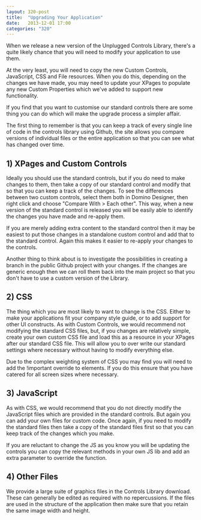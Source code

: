 ```yaml
---
layout: 320-post
title:  "Upgrading Your Application"
date:   2013-12-01 17:00
categories: "320"
---
```


When we release a new version of the Unplugged Controls Library, there's a quite likely chance that you will need to modify your application to use them.

At the very least, you will need to copy the new Custom Controls, JavaScript, CSS and File resources. When you do this, depending on the changes we have made, you may need to update your XPages to populate any new Custom Properties which we've added to support new functionality.

If you find that you want to customise our standard controls there are some thing you can do which will make the upgrade process a simpler affair.

The first thing to remember is that you can keep a track of every single line of code in the controls library using Github, the site allows you compare versions of individual files or the entire application so that you can see what has changed over time.

## 1) XPages and Custom Controls
Ideally you should use the standard controls, but if you do need to make changes to them, then take a copy of our standard control and modify that so that you can keep a track of the changes. To see the differences between two custom controls, select them both in Domino Designer, then right click and choose "Compare With > Each other". This way, when a new version of the standard control is released you will be easily able to identify the changes you have made and re-apply them.

If you are merely adding extra content to the standard control then it may be easiest to put those changes in a standalone custom control and add that to the standard control. Again this makes it easier to re-apply your changes to the controls.

Another thing to think about is to investigate the possibilities in creating a branch in the public Github project with your changes. If the changes are generic enough then we can roll them back into the main project so that you don't have to use a custom version of the Library.

## 2) CSS
The thing which you are most likely to want to change is the CSS. Either to make your applications fit your company style guide, or to add support for other UI constructs. As with Custom Controls, we would recommend not modifying the standard CSS files, but, if you changes are relatively simple, create your own custom CSS file and load this as a resource in your XPages after our standard CSS file. This will allow you to over write our standard settings where necessary without having to modify everything else.

Due to the complex weighting system of CSS you may find you will need to add the !important override to elements. If you do this ensure that you have catered for all screen sizes where necessary.

## 3) JavaScript
As with CSS, we would recommend that you do not directly modify the JavaScript files which are provided in the standard controls. But again you can add your own files for custom code. Once again, if you need to modify the standard files then take a copy of the standard files first so that you can keep track of the changes which you make.

If you are reluctant to change the JS as you know you will be updating the controls you can copy the relevant methods in your own JS lib and add an extra parameter to override the function.

## 4) Other Files
We provide a large suite of graphics files in the Controls Library download. These can generally be edited as required with no repercussions. If the files are used in the structure of the application then make sure that you retain the same image width and height.